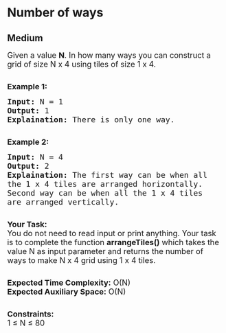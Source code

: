 # Number of ways
## Medium 
<div class="problem-statement">
                <p></p><p><span style="font-size:18px">Given a value <strong>N</strong>. In how many ways you can construct a grid&nbsp;of size N x 4 using tiles of size 1 x 4.</span></p>

<p><br>
<strong><span style="font-size:18px">Example 1:</span></strong></p>

<pre style="position: relative;"><span style="font-size:18px"><strong>Input:</strong> N = 1
<strong>Output:</strong> 1
<strong>Explaination:</strong> There is only one way.</span><div class="open_grepper_editor" title="Edit &amp; Save To Grepper"></div></pre>

<p><br>
<strong><span style="font-size:18px">Example 2:</span></strong></p>

<pre style="position: relative;"><span style="font-size:18px"><strong>Input:</strong> N = 4
<strong>Output:</strong> 2
<strong>Explaination:</strong> The first way can be when all 
the 1 x 4 tiles are arranged horizontally. 
Second way can be when all the 1 x 4 tiles 
are arranged vertically.</span><div class="open_grepper_editor" title="Edit &amp; Save To Grepper"></div></pre>

<p><br>
<span style="font-size:18px"><strong>Your Task:</strong><br>
You do not need to read input or print anything. Your task is to complete the function <strong>arrangeTiles()</strong> which takes the value N as input parameter and returns the number of ways to make N x 4 grid&nbsp;using 1 x 4 tiles.</span></p>

<p><br>
<span style="font-size:18px"><strong>Expected Time Complexity:</strong> O(N)<br>
<strong>Expected Auxiliary Space:</strong> O(N)</span></p>

<p><br>
<span style="font-size:18px"><strong>Constraints:</strong><br>
1 ≤ N ≤ 80</span></p>
 <p></p>
            </div>
